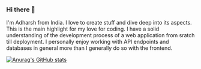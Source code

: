 ### Hi there 👋

<!--
**adiada/adiada** is a ✨ _special_ ✨ repository because its `README.md` (this file) appears on your GitHub profile.

Here are some ideas to get you started:

- 🔭 I’m currently working on ...
- 🌱 I’m currently learning ...
- 👯 I’m looking to collaborate on ...
- 🤔 I’m looking for help with ...
- 💬 Ask me about ...
- 📫 How to reach me: ...
- 😄 Pronouns: ...
- ⚡ Fun fact: ...
-->

I'm Adharsh from India. I love to create stuff and dive deep into its aspects. This is the main highlight for my love for coding. I have a solid understanding of the development process of a web application from sratch till deployment. I personally enjoy working with API endpoints and databases in general more than I generally do so with the frontend.

[![Anurag's GitHub stats](https://github-readme-stats.vercel.app/api?username=adiada)](https://github.com/anuraghazra/github-readme-stats)
